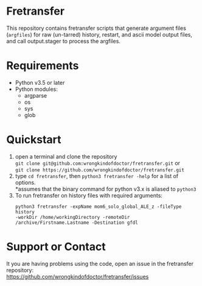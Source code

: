 # Fretransfer
This repository contains fretransfer scripts that generate argument files (``argfiles``) for raw (un-tarred) history, restart, and ascii model output files, and call output.stager to process the argfiles.
# Requirements
* Python v3.5 or later
* Python modules:
  * argparse
  * os
  * sys
  * glob
# Quickstart
1. open a terminal and clone the repository  
   `git clone git@github.com:wrongkindofdoctor/fretransfer.git` or  
   `git clone https://github.com/wrongkindofdoctor/fretransfer.git`
2. type `cd fretransfer`, then `python3 fretransfer -help` for a list of options.  
   *assumes that the binary command for python v3.x is aliased to `python3`
3. To run fretransfer on history files with required arguments:  
   ```
   python3 fretransfer -expName mom6_solo_global_ALE_z -fileType history  
   -workDir /home/workingDirectory -remoteDir /archive/Firstname.Lastname -Destination gfdl 
   ```
# Support or Contact
It you are having problems using the code, open an issue in the fretransfer repository:  
https://github.com/wrongkindofdoctor/fretransfer/issues
